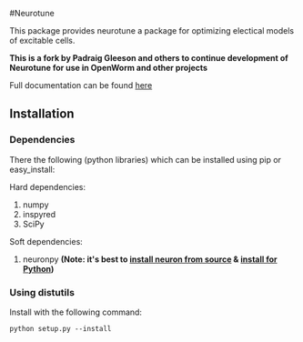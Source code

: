#Neurotune

This package provides neurotune a package for optimizing electical models of excitable cells.

**This is a fork by Padraig Gleeson and others to continue development of Neurotune for use in OpenWorm and other projects**

Full documentation can be found [here](http://optimal-neuron.readthedocs.org/en/latest/)

## Installation

### Dependencies
There the following (python libraries) which
can be installed using pip or easy_install:

Hard dependencies:
  1. numpy
  2. inspyred
  3. SciPy

Soft dependencies:
  1. neuronpy       **(Note: it's best to [install neuron from source](http://www.neuron.yale.edu/neuron/download/compile_linux) 
& [install for Python](http://www.neuron.yale.edu/neuron/static/new_doc/programming/python.html))**

### Using distutils

Install with the following command:

```
python setup.py --install
```
